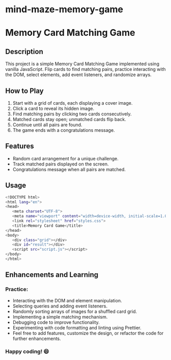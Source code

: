 # mind-maze-memory-game

# Memory Card Matching Game

## Description

This project is a simple Memory Card Matching Game implemented using vanilla JavaScript. Flip cards to find matching pairs, practice interacting with the DOM, select elements, add event listeners, and randomize arrays.

## How to Play

1. Start with a grid of cards, each displaying a cover image.
2. Click a card to reveal its hidden image.
3. Find matching pairs by clicking two cards consecutively.
4. Matched cards stay open; unmatched cards flip back.
5. Continue until all pairs are found.
6. The game ends with a congratulations message.

## Features

- Random card arrangement for a unique challenge.
- Track matched pairs displayed on the screen.
- Congratulations message when all pairs are matched.

## Usage

```sh
<!DOCTYPE html>
<html lang="en">
<head>
   <meta charset="UTF-8">
   <meta name="viewport" content="width=device-width, initial-scale=1.0">
   <link rel="stylesheet" href="styles.css">
   <title>Memory Card Game</title>
</head>
<body>
   <div class="grid"></div>
   <div id="result"></div>
   <script src="script.js"></script>
</body>
</html>
```

## Enhancements and Learning

### Practice:

- Interacting with the DOM and element manipulation.
- Selecting queries and adding event listeners.
- Randomly sorting arrays of images for a shuffled card grid.
- Implementing a simple matching mechanism.
- Debugging code to improve functionality.
- Experimenting with code formatting and linting using Prettier.
- Feel free to add features, customize the design, or refactor the code for further enhancements.

### Happy coding! 😄
